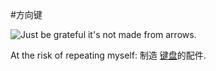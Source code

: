 #方向键

![Just be grateful it's not made from arrows.](oredict:oc:materialArrowKey)

At the risk of repeating myself: 制造 [键盘](../block/keyboard.md)的配件.
